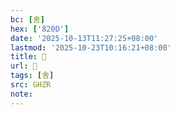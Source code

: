 ```yaml
---
bc: [舍]
hex: ['820D']
date: '2025-10-13T11:27:25+08:00'
lastmod: '2025-10-23T10:16:21+08:00'
title: 󰗦
url: 󰗦
tags: [舍]
src: GHZR
note:
---
```

